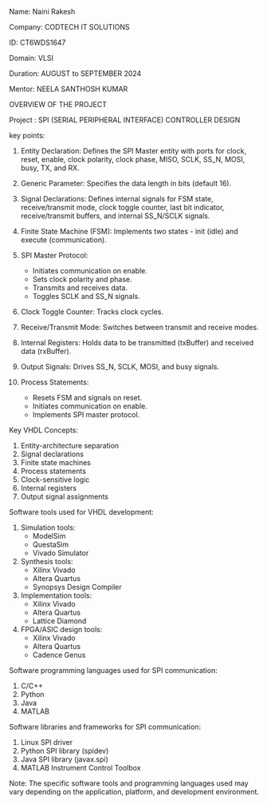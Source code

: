 Name: Naini Rakesh

Company: CODTECH IT SOLUTIONS

ID: CT6WDS1647

Domain: VLSI

Duration: AUGUST to SEPTEMBER 2024

Mentor: NEELA SANTHOSH KUMAR

OVERVIEW OF THE PROJECT

Project : SPI (SERIAL PERIPHERAL INTERFACE) CONTROLLER DESIGN

key points:

1. Entity Declaration: Defines the SPI Master entity with ports for clock, reset, enable, clock polarity, clock phase, MISO, SCLK, SS_N, MOSI, busy, TX, and RX.

2. Generic Parameter: Specifies the data length in bits (default 16).

3. Signal Declarations: Defines internal signals for FSM state, receive/transmit mode, clock toggle counter, last bit indicator, receive/transmit buffers, and internal SS_N/SCLK signals.

4. Finite State Machine (FSM): Implements two states - init (idle) and execute (communication).

5. SPI Master Protocol:
    - Initiates communication on enable.
    - Sets clock polarity and phase.
    - Transmits and receives data.
    - Toggles SCLK and SS_N signals.

6. Clock Toggle Counter: Tracks clock cycles.

7. Receive/Transmit Mode: Switches between transmit and receive modes.

8. Internal Registers: Holds data to be transmitted (txBuffer) and received data (rxBuffer).

9. Output Signals: Drives SS_N, SCLK, MOSI, and busy signals.

10. Process Statements:
    - Resets FSM and signals on reset.
    - Initiates communication on enable.
    - Implements SPI master protocol.

Key VHDL Concepts:

1. Entity-architecture separation
2. Signal declarations
3. Finite state machines
4. Process statements
5. Clock-sensitive logic
6. Internal registers
7. Output signal assignments

Software tools used for VHDL development:

1. Simulation tools:
    - ModelSim
    - QuestaSim
    - Vivado Simulator
2. Synthesis tools:
    - Xilinx Vivado
    - Altera Quartus
    - Synopsys Design Compiler
3. Implementation tools:
    - Xilinx Vivado
    - Altera Quartus
    - Lattice Diamond
4. FPGA/ASIC design tools:
    - Xilinx Vivado
    - Altera Quartus
    - Cadence Genus

Software programming languages used for SPI communication:

1. C/C++
2. Python
3. Java
4. MATLAB

Software libraries and frameworks for SPI communication:

1. Linux SPI driver
2. Python SPI library (spidev)
3. Java SPI library (javax.spi)
4. MATLAB Instrument Control Toolbox

Note: The specific software tools and programming languages used may vary depending on the application, platform, and development environment.


